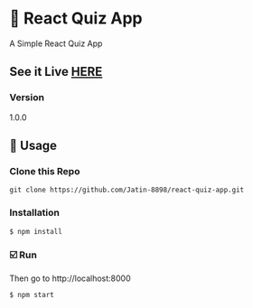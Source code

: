 # 💎 React Quiz App

A Simple React Quiz App 

## See it Live [HERE](https://quiz-app-jatin8898.herokuapp.com) 

### Version
1.0.0

## 📝 Usage

### Clone this Repo
```
git clone https://github.com/Jatin-8898/react-quiz-app.git
```
### Installation

```sh
$ npm install
```

### :ballot_box_with_check: Run

Then go to http://localhost:8000

```sh
$ npm start
```

